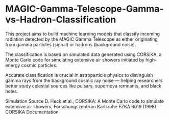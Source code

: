 # MAGIC-Gamma-Telescope-Gamma-vs-Hadron-Classification
This project aims to build machine learning models that classify incoming radiation detected by the MAGIC Gamma Telescope as either originating from gamma particles (signal) or hadrons (background noise).

The classification is based on simulated data generated using CORSIKA, a Monte Carlo code for simulating extensive air showers initiated by high-energy cosmic particles.

Accurate classification is crucial in astroparticle physics to distinguish gamma rays from the background cosmic ray noise — helping researchers better study celestial sources like pulsars, supernova remnants, and black holes.

 Simulation Source
D. Heck et al., CORSIKA: A Monte Carlo code to simulate extensive air showers, Forschungszentrum Karlsruhe FZKA 6019 (1998)
CORSIKA Documentation
